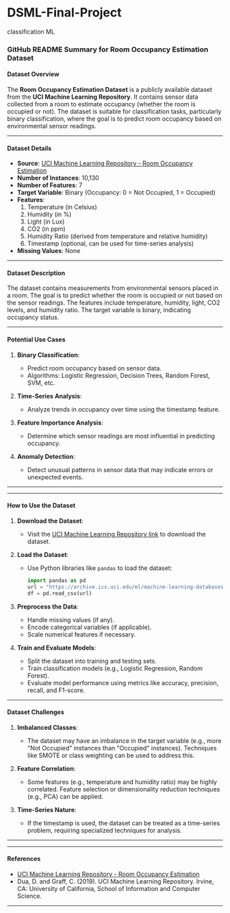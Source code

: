 # DSML-Final-Project
classification ML
### GitHub README Summary for Room Occupancy Estimation Dataset

#### Dataset Overview
The **Room Occupancy Estimation Dataset** is a publicly available dataset from the **UCI Machine Learning Repository**. It contains sensor data collected from a room to estimate occupancy (whether the room is occupied or not). The dataset is suitable for classification tasks, particularly binary classification, where the goal is to predict room occupancy based on environmental sensor readings.

---

#### Dataset Details
- **Source**: [UCI Machine Learning Repository - Room Occupancy Estimation](https://archive.ics.uci.edu/dataset/864/room+occupancy+estimation)
- **Number of Instances**: 10,130
- **Number of Features**: 7
- **Target Variable**: Binary (Occupancy: 0 = Not Occupied, 1 = Occupied)
- **Features**:
  1. Temperature (in Celsius)
  2. Humidity (in %) 
  3. Light (in Lux)
  4. CO2 (in ppm)
  5. Humidity Ratio (derived from temperature and relative humidity)
  6. Timestamp (optional, can be used for time-series analysis)
- **Missing Values**: None

---

#### Dataset Description
The dataset contains measurements from environmental sensors placed in a room. The goal is to predict whether the room is occupied or not based on the sensor readings. The features include temperature, humidity, light, CO2 levels, and humidity ratio. The target variable is binary, indicating occupancy status.

---

#### Potential Use Cases
1. **Binary Classification**:
   - Predict room occupancy based on sensor data.
   - Algorithms: Logistic Regression, Decision Trees, Random Forest, SVM, etc.

2. **Time-Series Analysis**:
   - Analyze trends in occupancy over time using the timestamp feature.

3. **Feature Importance Analysis**:
   - Determine which sensor readings are most influential in predicting occupancy.

4. **Anomaly Detection**:
   - Detect unusual patterns in sensor data that may indicate errors or unexpected events.

---


---

#### How to Use the Dataset
1. **Download the Dataset**:
   - Visit the [UCI Machine Learning Repository link](https://archive.ics.uci.edu/dataset/864/room+occupancy+estimation) to download the dataset.

2. **Load the Dataset**:
   - Use Python libraries like `pandas` to load the dataset:
     ```python
     import pandas as pd
     url = "https://archive.ics.uci.edu/ml/machine-learning-databases/00484/occupancy_data.zip"
     df = pd.read_csv(url)
     ```

3. **Preprocess the Data**:
   - Handle missing values (if any).
   - Encode categorical variables (if applicable).
   - Scale numerical features if necessary.

4. **Train and Evaluate Models**:
   - Split the dataset into training and testing sets.
   - Train classification models (e.g., Logistic Regression, Random Forest).
   - Evaluate model performance using metrics like accuracy, precision, recall, and F1-score.

---



#### Dataset Challenges
1. **Imbalanced Classes**:
   - The dataset may have an imbalance in the target variable (e.g., more "Not Occupied" instances than "Occupied" instances). Techniques like SMOTE or class weighting can be used to address this.

2. **Feature Correlation**:
   - Some features (e.g., temperature and humidity ratio) may be highly correlated. Feature selection or dimensionality reduction techniques (e.g., PCA) can be applied.

3. **Time-Series Nature**:
   - If the timestamp is used, the dataset can be treated as a time-series problem, requiring specialized techniques for analysis.

---


---

#### References
- [UCI Machine Learning Repository - Room Occupancy Estimation](https://archive.ics.uci.edu/dataset/864/room+occupancy+estimation)
- Dua, D. and Graff, C. (2019). UCI Machine Learning Repository. Irvine, CA: University of California, School of Information and Computer Science.

---

